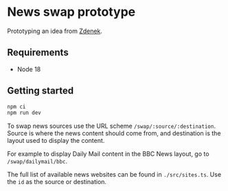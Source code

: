 # News swap prototype

Prototyping an idea from [Zdenek](https://github.com/zdenekhynek).

## Requirements

- Node 18

## Getting started

```sh
npm ci
npm run dev
```

To swap news sources use the URL scheme `/swap/:source/:destination`. Source is where the news content should come from, and destination is the layout used to display the content.

For example to display Daily Mail content in the BBC News layout, go to `/swap/dailymail/bbc`.

The full list of available news websites can be found in `./src/sites.ts`. Use the `id` as the source or destination.
